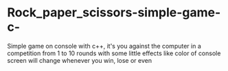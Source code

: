 # Rock_paper_scissors-simple-game-c-
Simple game on console with c++, it's you against the computer in a competition from 1 to 10 rounds with some little effects like color of console screen will change whenever you win, lose or even 
